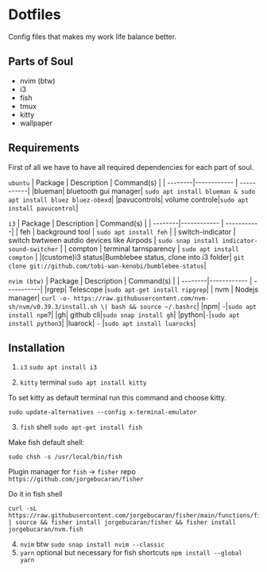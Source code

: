 # Dotfiles

Config files that makes my work life balance better.

## Parts of Soul

- nvim (btw)
- i3
- fish
- tmux
- kitty
- wallpaper

## Requirements

First of all we have to have all required dependencies for each part of soul.

`ubuntu`
| Package | Description | Command(s) |
| --------|------------ | -----------|
|blueman| bluetooth gui manager| `sudo apt install blueman & sudo apt install bluez bluez-obexd`|
|pavucontrols| volume controle|`sudo apt install pavucontrol`|

`i3`
| Package | Description | Command(s) |
| --------|------------ | -----------|
| feh | background tool | `sudo apt install feh` |
| switch-indicator | switch bwtween autdio devices like Airpods | `sudo snap install indicator-sound-switcher` |
| compton | terminal tarnsparency | `sudo apt install compton` |
|(custome)i3 status|Bumblebee status, clone into i3 folder| `git clone git://github.com/tobi-wan-kenobi/bumblebee-status`|

`nvim (btw)`
| Package | Description | Command(s) |
| --------|------------ | -----------|
|rgrep| Telescope |`sudo apt-get install ripgrep`|
| nvm | Nodejs manager| `curl -o- https://raw.githubusercontent.com/nvm-sh/nvm/v0.39.3/install.sh \| bash && source ~/.bashrc`|
|npm| `-`|`sudo apt install npm`?|
|gh| github cli|`sudo snap install gh`|
|python|`-`|`sudo apt install python3`|
|luarock| `-` |`sudo apt install luarocks`|

## Installation

1. `i3` `sudo apt install i3`

2. `kitty` terminal
   `sudo apt install kitty`

To set kitty as default terminal run this command and choose kitty.

```
sudo update-alternatives --config x-terminal-emulator
```

3. `fish` shell
   `sudo apt-get install fish`

Make fish default shell:

```
sudo chsh -s /usr/local/bin/fish
```

Plugin manager for `fish` -> `fisher` repo `https://github.com/jorgebucaran/fisher`

Do it in fish shell

```
curl -sL https://raw.githubusercontent.com/jorgebucaran/fisher/main/functions/fisher.fish | source && fisher install jorgebucaran/fisher && fisher install jorgebucaran/nvm.fish
```

4. `nvim` btw `sudo snap install nvim --classic`
5. `yarn` optional but necessary for fish shortcuts `npm install --global yarn`
